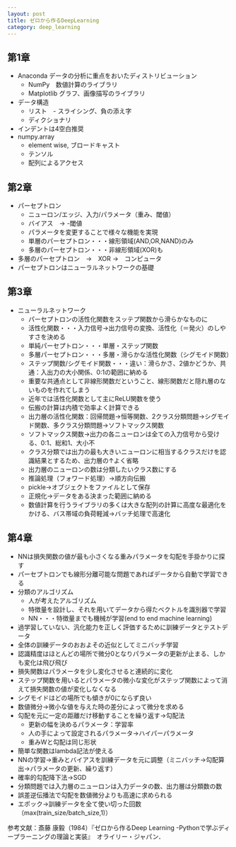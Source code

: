```yaml
---
layout: post
title: ゼロから作るDeepLearning
category: deep_learning
---
```


## 第1章
+ Anaconda データの分析に重点をおいたディストリビューション
  + NumPy　数値計算のライブラリ
  + Matplotlib グラフ、画像描写のライブラリ
+ データ構造
  + リスト　- スライシング、負の添え字
  + ディクショナリ
+ インデントは4空白推奨
+ numpy.array
  + element wise, ブロードキャスト
  + テンソル
  + 配列によるアクセス

## 第2章
+ パーセプトロン
  + ニューロン/エッジ、入力/パラメータ（重み、閾値）
  + バイアス　→ -閾値
  + パラメータを変更することで様々な機能を実現
  + 単層のパーセプトロン・・・線形領域(AND,OR,NAND)のみ
  + 多層のパーセプトロン・・・非線形領域(XOR)も
+ 多層のパーセプトロン　→　XOR →　コンピュータ
+ パーセプトロンはニューラルネットワークの基礎

## 第3章
+ ニューラルネットワーク
  + パーセプトロンの活性化関数をスッテプ関数から滑らかなものに
  + 活性化関数・・・入力信号→出力信号の変換、活性化（＝発火）のしやすさを決める
  + 単純パーセプトロン・・・単層・ステップ関数
  + 多層パーセプトロン・・・多層・滑らかな活性化関数（シグモイド関数）
  + ステップ関数/シグモイド関数・・・違い：滑らかさ、2値かどうか、共通：入出力の大小関係、0:1の範囲に納める
  + 重要な共通点として非線形関数だということ、線形関数だと隠れ層のないものを作れてしまう
  + 近年では活性化関数として主にReLU関数を使う
  + 伝搬の計算は内積で効率よく計算できる
  + 出力層の活性化関数：回帰問題→恒等関数、2クラス分類問題→シグモイド関数、多クラス分類問題→ソフトマックス関数
  + ソフトマックス関数→出力の各ニューロンは全ての入力信号から受ける、0:1、総和1、大小不
  + クラス分類では出力の最も大きいニューロンに相当するクラスだけを認識結果とするため、出力層の↑よく省略
  + 出力層のニューロンの数は分類したいクラス数にする
  + 推論処理（フォワード処理）→順方向伝搬
  + pickle→オブジェクトをファイルとして保存
  + 正規化→データをある決まった範囲に納める
  + 数値計算を行うライブラリの多くは大きな配列の計算に高度な最適化をかける、バス帯域の負荷軽減→バッチ処理で高速化

## 第4章
+ NNは損失関数の値が最も小さくなる重みパラメータを勾配を手掛かりに探す
+ パーセプトロンでも線形分離可能な問題であればデータから自動で学習できる
+ 分類のアルゴリズム
  + 人が考えたアルゴリズム
  + 特徴量を設計し、それを用いてデータから得たベクトルを識別器で学習
  + NN・・・特徴量までも機械が学習(end to end machine learning)
+ 過学習していない、汎化能力を正しく評価するために訓練データとテストデータ
+ 全体の訓練データのおおよその近似としてミニバッチ学習
+ 認識精度はほとんどの場所で微分0となりパラメータの更新が止まる、しかも変化は飛び飛び
+ 損失関数はパラメータを少し変化させると連続的に変化
+ ステップ関数を用いるとパラメータの微小な変化がステップ関数によって消えて損失関数の値が変化しなくなる
+ シグモイドはどの場所でも傾きが0にならず良い
+ 数値微分→微小な値を与えた時の差分によって微分を求める
+ 勾配を元に一定の距離だけ移動することを繰り返す→勾配法
  + 更新の幅を決めるパラメータ：学習率
  + 人の手によって設定されるパラメータ→ハイパーパラメータ
  + 重みWと勾配は同じ形状
+ 簡単な関数はlambda記法が使える
+ NNの学習→重みとバイアスを訓練データを元に調整（ミニバッチ→勾配算出→パラメータの更新、繰り返す）
+ 確率的勾配降下法→SGD
+ 分類問題では入力層のニューロンは入力データの数、出力層は分類数の数
+ 誤差逆伝播法で勾配を数値微分よりも高速に求められる
+ エポック→訓練データを全て使い切った回数（max(train_size/batch_size,1)）



参考文献：斎藤 康毅（1984）『ゼロから作るDeep Learning -Pythonで学ぶディープラーニングの理論と実装』　オライリー・ジャパン．
